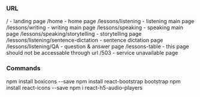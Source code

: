 ### URL

/ - landing page
/home - home page
/lessons/listening - listening main page
/lessons/writing - writing main page
/lessons/speaking - speaking main page
/lessons/speaking/storytelling - storytelling page
/lessons/listening/sentence-dictation - sentence dictation page
/lessons/listening/QA - question & answer page
/lessons-table - this page should not be accessable through url
/503 - service unavailable page


### Commands
npm install boxicons --save
npm install react-bootstrap bootstrap
npm install react-icons --save
npm i react-h5-audio-players
